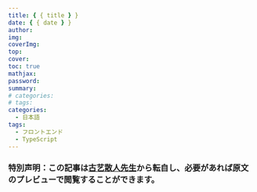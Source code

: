 ```yaml
---
title: { { title } }
date: { { date } }
author:
img:
coverImg:
top:
cover:
toc: true
mathjax:
password:
summary:
# categories:
# tags:
categories:
  - 日本語
tags:
  - フロントエンド
  - TypeScript
---
```


### 特別声明：この記事は<a href="https://github.com/lurongtao/TypeScript">古艺散人先生</a>から転自し、必要があれば原文のプレビューで閲覧することができます。
